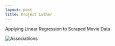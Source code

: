 ```yaml
---
layout: post
title: Project Luther
---
```


Applying Linear Regression to Scraped Movie Data

![Associatiions](/assets/screenshot.jpg)
